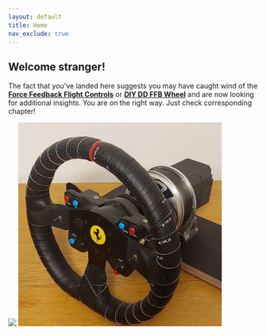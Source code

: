 ```yaml
---
layout: default
title: Home
nav_exclude: true
---
```

## Welcome stranger! 

The fact that you've landed here suggests you may have caught wind of the 
[**Force Feedback Flight Controls**](docs/en/joystick.html) or [**DIY DD FFB Wheel**](docs/en/wheel.html) and are now looking for additional insights. You are on the right way. Just check corresponding chapter!

[<img src="assets/images/joystick_rotating.gif" width = "271">](docs/en/joystick.html)
[<img src="assets/images/wheel_crop.jpg" width="410">](docs/en/wheel.html)


